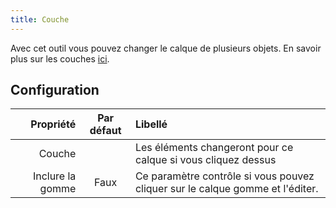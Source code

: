 ```yaml
---
title: Couche
---
```


Avec cet outil vous pouvez changer le calque de plusieurs objets. En savoir plus sur les couches [ici](../layers.md).

## Configuration

|        Propriété | Par défaut | Libellé                                                                       |
| ----------------:|:----------:|:----------------------------------------------------------------------------- |
|           Couche |            | Les éléments changeront pour ce calque si vous cliquez dessus                 |
| Inclure la gomme |    Faux    | Ce paramètre contrôle si vous pouvez cliquer sur le calque gomme et l'éditer. |
